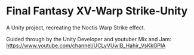 # Final Fantasy XV-Warp Strike-Unity

A Unity project, recreating the Noctis Warp Strike effect.

Guided through by the Unity Developer and youtuber Mix and Jam:
https://www.youtube.com/channel/UCLyVUwlB_Hahir_VsKkGPIA
